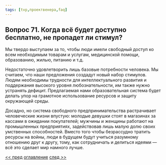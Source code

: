 ```yaml
---
tags: [tvp,проектвенера,faq]
---
```

## Вопрос 71. Когда всё будет доступно бесплатно, не пропадет ли стимул?

Мы твердо выступаем за то, чтобы люди имели свободный доступ ко всем необходимым товарам и услугам, медицинской помощи, образованию, жилью, питанию и т.д.

Недостаточно удовлетворить лишь базовые потребности человека. Мы считаем, что наши предложения создадут новый набор стимулов. Людям необходимы трудности для интеллектуального развития и поддержания высокого уровня любознательности, им также нужно устранять дефицит. Предлагаемая нами образовательная система будет делать упор на грамотное использование ресурсов и защиту окружающей среды.

Досадно, но система свободного предпринимательства растрачивает человеческие жизни впустую: молодые девушки стоят в магазинах за кассами в ожидании покупателей; мужчины и женщины работают на промышленных предприятиях, задействовав лишь малую долю своих умственных способностей. Вместо того чтобы безрассудно тратить ресурсы на войны, люди в будущем будут учиться разумному отношению друг к другу, тому, как сотрудничать и делиться идеями — всё это сделает мир намного лучше.

[<< пред](Вопрос%2070.%20Достаточно%20ли%20у%20нас%20энергии,%20чтобы%20преодолеть%20нехватку%20ресурсов.md) [оглавление](FAQ%20%D0%BF%D0%BE%20%D0%BF%D1%80%D0%BE%D0%B5%D0%BA%D1%82%D1%83%20%C2%AB%D0%92%D0%B5%D0%BD%D0%B5%D1%80%D0%B0%C2%BB.md) [след >>](Вопрос%2072.%20Не%20потеряют%20ли%20люди%20желание%20вообще%20что-нибудь%20делать.md)